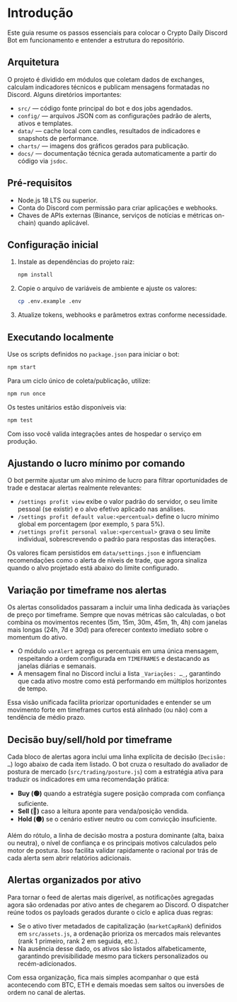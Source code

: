 # Introdução

Este guia resume os passos essenciais para colocar o Crypto Daily Discord Bot em funcionamento e entender a estrutura do repositório.

## Arquitetura

O projeto é dividido em módulos que coletam dados de exchanges, calculam indicadores técnicos e publicam mensagens formatadas no Discord. Alguns diretórios importantes:

- `src/` — código fonte principal do bot e dos jobs agendados.
- `config/` — arquivos JSON com as configurações padrão de alerts, ativos e templates.
- `data/` — cache local com candles, resultados de indicadores e snapshots de performance.
- `charts/` — imagens dos gráficos gerados para publicação.
- `docs/` — documentação técnica gerada automaticamente a partir do código via `jsdoc`.

## Pré-requisitos

- Node.js 18 LTS ou superior.
- Conta do Discord com permissão para criar aplicações e webhooks.
- Chaves de APIs externas (Binance, serviços de notícias e métricas on-chain) quando aplicável.

## Configuração inicial

1. Instale as dependências do projeto raiz:
   ```bash
   npm install
   ```
2. Copie o arquivo de variáveis de ambiente e ajuste os valores:
   ```bash
   cp .env.example .env
   ```
3. Atualize tokens, webhooks e parâmetros extras conforme necessidade.

## Executando localmente

Use os scripts definidos no `package.json` para iniciar o bot:

```bash
npm start
```

Para um ciclo único de coleta/publicação, utilize:

```bash
npm run once
```

Os testes unitários estão disponíveis via:

```bash
npm test
```

Com isso você valida integrações antes de hospedar o serviço em produção.

## Ajustando o lucro mínimo por comando

O bot permite ajustar um alvo mínimo de lucro para filtrar oportunidades de trade e destacar alertas realmente relevantes:

- `/settings profit view` exibe o valor padrão do servidor, o seu limite pessoal (se existir) e o alvo efetivo aplicado nas análises.
- `/settings profit default value:<percentual>` define o lucro mínimo global em porcentagem (por exemplo, `5` para 5%).
- `/settings profit personal value:<percentual>` grava o seu limite individual, sobrescrevendo o padrão para respostas das interações.

Os valores ficam persistidos em `data/settings.json` e influenciam recomendações como o alerta de níveis de trade, que agora sinaliza quando o alvo projetado está abaixo do limite configurado.

## Variação por timeframe nos alertas

Os alertas consolidados passaram a incluir uma linha dedicada às variações de preço por timeframe. Sempre que novas métricas são calculadas, o bot combina os movimentos recentes (5m, 15m, 30m, 45m, 1h, 4h) com janelas mais longas (24h, 7d e 30d) para oferecer contexto imediato sobre o momentum do ativo.

- O módulo `varAlert` agrega os percentuais em uma única mensagem, respeitando a ordem configurada em `TIMEFRAMES` e destacando as janelas diárias e semanais.
- A mensagem final no Discord inclui a lista `_Variações: …_`, garantindo que cada ativo mostre como está performando em múltiplos horizontes de tempo.

Essa visão unificada facilita priorizar oportunidades e entender se um movimento forte em timeframes curtos está alinhado (ou não) com a tendência de médio prazo.

## Decisão buy/sell/hold por timeframe

Cada bloco de alertas agora inclui uma linha explícita de decisão (`Decisão: …`) logo abaixo de cada item listado. O bot cruza o resultado do avaliador de postura de mercado (`src/trading/posture.js`) com a estratégia ativa para traduzir os indicadores em uma recomendação prática:

- **Buy (🟢)** quando a estratégia sugere posição comprada com confiança suficiente.
- **Sell (🔴)** caso a leitura aponte para venda/posição vendida.
- **Hold (🟡)** se o cenário estiver neutro ou com convicção insuficiente.

Além do rótulo, a linha de decisão mostra a postura dominante (alta, baixa ou neutra), o nível de confiança e os principais motivos calculados pelo motor de postura. Isso facilita validar rapidamente o racional por trás de cada alerta sem abrir relatórios adicionais.

## Alertas organizados por ativo

Para tornar o feed de alertas mais digerível, as notificações agregadas agora são ordenadas por ativo antes de chegarem ao Discord. O dispatcher reúne todos os payloads gerados durante o ciclo e aplica duas regras:

- Se o ativo tiver metadados de capitalização (`marketCapRank`) definidos em `src/assets.js`, a ordenação prioriza os mercados mais relevantes (rank 1 primeiro, rank 2 em seguida, etc.).
- Na ausência desse dado, os ativos são listados alfabeticamente, garantindo previsibilidade mesmo para tickers personalizados ou recém-adicionados.

Com essa organização, fica mais simples acompanhar o que está acontecendo com BTC, ETH e demais moedas sem saltos ou inversões de ordem no canal de alertas.

